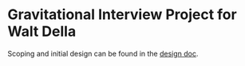 # Gravitational Interview Project for Walt Della

Scoping and initial design can be found in the [design doc](DESIGN.md).
